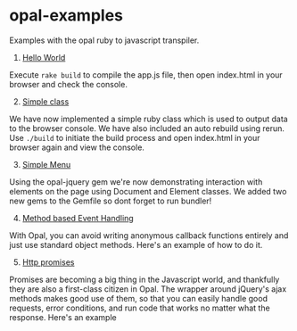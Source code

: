 # opal-examples
Examples with the opal ruby to javascript transpiler.

1. [Hello World](/Alliants/opal-examples/tree/1-hello-world-console)

  Execute `rake build` to compile the app.js file, then open index.html in your browser and check the console.

2. [Simple class](../../tree/2-simple-class)

  We have now implemented a simple ruby class which is used to output data to the browser console. We have also included an auto rebuild using rerun. Use `./build` to initiate the build process and open index.html in your browser again and view the console.

3. [Simple Menu](/Alliants/opal-examples/tree/3-simple-menu)

  Using the opal-jquery gem we're now demonstrating interaction with elements on the page using Document and Element classes. We added two new gems to the Gemfile so dont forget to run bundler!

4. [Method based Event Handling](/Alliants/opal-examples/tree/4-method-based-event-handling)

  With Opal, you can avoid writing anonymous callback functions entirely and just use standard object methods. Here's an example of how to do it.

5. [Http promises](/Alliants/opal-examples/tree/5-http-promises)

  Promises are becoming a big thing in the Javascript world, and thankfully they are also a first-class citizen in Opal. The wrapper around jQuery's ajax methods makes good use of them, so that you can easily handle good requests, error conditions, and run code that works no matter what the response. Here's an example
